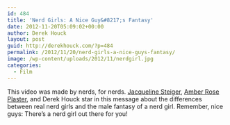 ```yaml
---
id: 484
title: 'Nerd Girls: A Nice Guy&#8217;s Fantasy'
date: 2012-11-20T05:09:02+00:00
author: Derek Houck
layout: post
guid: http://derekhouck.com/?p=484
permalink: /2012/11/20/nerd-girls-a-nice-guys-fantasy/
image: /wp-content/uploads/2012/11/nerdgirl.jpg
categories:
  - Film
---
```

This video was made by nerds, for nerds. [Jacqueline Steiger](https://www.facebook.com/pages/Jacqueline-Steiger/238364322864658 "Jacqueline on Facebook"), [Amber Rose Plaster](https://twitter.com/amberplaster "Amber on Twitter"), and Derek Houck star in this message about the differences between real nerd girls and the male fantasy of a nerd girl. Remember, nice guys: There&#8217;s a nerd girl out there for you!